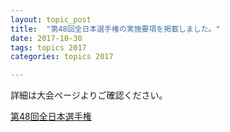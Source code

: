 ```yaml
---
layout: topic_post
title:  "第48回全日本選手権の実施要項を掲載しました。"
date: 2017-10-30
tags: topics 2017
categories: topics 2017

---
```


詳細は大会ページよりご確認ください。

<a class="btn btn-primary btn-sm" href="{{ site.baseurl }}{% post_url /competition_info/2017/2017-12-16-japan-championship-2017 %}">第48回全日本選手権</a>
